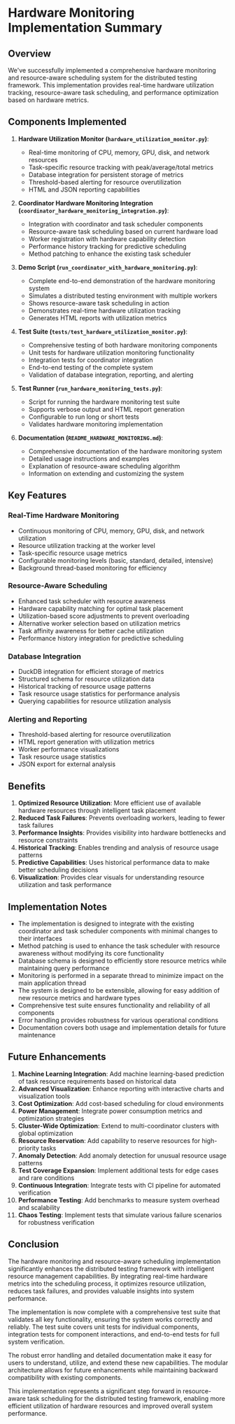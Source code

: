 # Hardware Monitoring Implementation Summary

## Overview

We've successfully implemented a comprehensive hardware monitoring and resource-aware scheduling system for the distributed testing framework. This implementation provides real-time hardware utilization tracking, resource-aware task scheduling, and performance optimization based on hardware metrics.

## Components Implemented

1. **Hardware Utilization Monitor (`hardware_utilization_monitor.py`)**:
   - Real-time monitoring of CPU, memory, GPU, disk, and network resources
   - Task-specific resource tracking with peak/average/total metrics
   - Database integration for persistent storage of metrics
   - Threshold-based alerting for resource overutilization
   - HTML and JSON reporting capabilities

2. **Coordinator Hardware Monitoring Integration (`coordinator_hardware_monitoring_integration.py`)**:
   - Integration with coordinator and task scheduler components
   - Resource-aware task scheduling based on current hardware load
   - Worker registration with hardware capability detection
   - Performance history tracking for predictive scheduling
   - Method patching to enhance the existing task scheduler

3. **Demo Script (`run_coordinator_with_hardware_monitoring.py`)**:
   - Complete end-to-end demonstration of the hardware monitoring system
   - Simulates a distributed testing environment with multiple workers
   - Shows resource-aware task scheduling in action
   - Demonstrates real-time hardware utilization tracking
   - Generates HTML reports with utilization metrics

4. **Test Suite (`tests/test_hardware_utilization_monitor.py`)**:
   - Comprehensive testing of both hardware monitoring components
   - Unit tests for hardware utilization monitoring functionality
   - Integration tests for coordinator integration
   - End-to-end testing of the complete system
   - Validation of database integration, reporting, and alerting

5. **Test Runner (`run_hardware_monitoring_tests.py`)**:
   - Script for running the hardware monitoring test suite
   - Supports verbose output and HTML report generation
   - Configurable to run long or short tests
   - Validates hardware monitoring implementation

6. **Documentation (`README_HARDWARE_MONITORING.md`)**:
   - Comprehensive documentation of the hardware monitoring system
   - Detailed usage instructions and examples
   - Explanation of resource-aware scheduling algorithm
   - Information on extending and customizing the system

## Key Features

### Real-Time Hardware Monitoring
- Continuous monitoring of CPU, memory, GPU, disk, and network utilization
- Resource utilization tracking at the worker level
- Task-specific resource usage metrics
- Configurable monitoring levels (basic, standard, detailed, intensive)
- Background thread-based monitoring for efficiency

### Resource-Aware Scheduling
- Enhanced task scheduler with resource awareness
- Hardware capability matching for optimal task placement
- Utilization-based score adjustments to prevent overloading
- Alternative worker selection based on utilization metrics
- Task affinity awareness for better cache utilization
- Performance history integration for predictive scheduling

### Database Integration
- DuckDB integration for efficient storage of metrics
- Structured schema for resource utilization data
- Historical tracking of resource usage patterns
- Task resource usage statistics for performance analysis
- Querying capabilities for resource utilization analysis

### Alerting and Reporting
- Threshold-based alerting for resource overutilization
- HTML report generation with utilization metrics
- Worker performance visualizations
- Task resource usage statistics
- JSON export for external analysis

## Benefits

1. **Optimized Resource Utilization**: More efficient use of available hardware resources through intelligent task placement
2. **Reduced Task Failures**: Prevents overloading workers, leading to fewer task failures
3. **Performance Insights**: Provides visibility into hardware bottlenecks and resource constraints
4. **Historical Tracking**: Enables trending and analysis of resource usage patterns
5. **Predictive Capabilities**: Uses historical performance data to make better scheduling decisions
6. **Visualization**: Provides clear visuals for understanding resource utilization and task performance

## Implementation Notes

- The implementation is designed to integrate with the existing coordinator and task scheduler components with minimal changes to their interfaces
- Method patching is used to enhance the task scheduler with resource awareness without modifying its core functionality
- Database schema is designed to efficiently store resource metrics while maintaining query performance
- Monitoring is performed in a separate thread to minimize impact on the main application thread
- The system is designed to be extensible, allowing for easy addition of new resource metrics and hardware types
- Comprehensive test suite ensures functionality and reliability of all components
- Error handling provides robustness for various operational conditions
- Documentation covers both usage and implementation details for future maintenance

## Future Enhancements

1. **Machine Learning Integration**: Add machine learning-based prediction of task resource requirements based on historical data
2. **Advanced Visualization**: Enhance reporting with interactive charts and visualization tools
3. **Cost Optimization**: Add cost-based scheduling for cloud environments
4. **Power Management**: Integrate power consumption metrics and optimization strategies
5. **Cluster-Wide Optimization**: Extend to multi-coordinator clusters with global optimization
6. **Resource Reservation**: Add capability to reserve resources for high-priority tasks
7. **Anomaly Detection**: Add anomaly detection for unusual resource usage patterns
8. **Test Coverage Expansion**: Implement additional tests for edge cases and rare conditions
9. **Continuous Integration**: Integrate tests with CI pipeline for automated verification
10. **Performance Testing**: Add benchmarks to measure system overhead and scalability
11. **Chaos Testing**: Implement tests that simulate various failure scenarios for robustness verification

## Conclusion

The hardware monitoring and resource-aware scheduling implementation significantly enhances the distributed testing framework with intelligent resource management capabilities. By integrating real-time hardware metrics into the scheduling process, it optimizes resource utilization, reduces task failures, and provides valuable insights into system performance.

The implementation is now complete with a comprehensive test suite that validates all key functionality, ensuring the system works correctly and reliably. The test suite covers unit tests for individual components, integration tests for component interactions, and end-to-end tests for full system verification.

The robust error handling and detailed documentation make it easy for users to understand, utilize, and extend these new capabilities. The modular architecture allows for future enhancements while maintaining backward compatibility with existing components.

This implementation represents a significant step forward in resource-aware task scheduling for the distributed testing framework, enabling more efficient utilization of hardware resources and improved overall system performance.